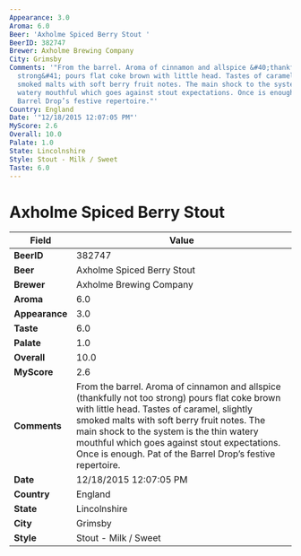 ```yaml
---
Appearance: 3.0
Aroma: 6.0
Beer: 'Axholme Spiced Berry Stout '
BeerID: 382747
Brewer: Axholme Brewing Company
City: Grimsby
Comments: '"From the barrel. Aroma of cinnamon and allspice &#40;thankfully not too
  strong&#41; pours flat coke brown with little head. Tastes of caramel, slightly
  smoked malts with soft berry fruit notes. The main shock to the system is the thin
  watery mouthful which goes against stout expectations. Once is enough. Pat of the
  Barrel Drop’s festive repertoire."'
Country: England
Date: '"12/18/2015 12:07:05 PM"'
MyScore: 2.6
Overall: 10.0
Palate: 1.0
State: Lincolnshire
Style: Stout - Milk / Sweet
Taste: 6.0
---
```


# Axholme Spiced Berry Stout 

| Field         | Value |
|---------------|-------|
| **BeerID** | 382747 |
| **Beer** | Axholme Spiced Berry Stout  |
| **Brewer** | Axholme Brewing Company |
| **Aroma** | 6.0 |
| **Appearance** | 3.0 |
| **Taste** | 6.0 |
| **Palate** | 1.0 |
| **Overall** | 10.0 |
| **MyScore** | 2.6 |
| **Comments** | From the barrel. Aroma of cinnamon and allspice &#40;thankfully not too strong&#41; pours flat coke brown with little head. Tastes of caramel, slightly smoked malts with soft berry fruit notes. The main shock to the system is the thin watery mouthful which goes against stout expectations. Once is enough. Pat of the Barrel Drop’s festive repertoire. |
| **Date** | 12/18/2015 12:07:05 PM |
| **Country** | England |
| **State** | Lincolnshire |
| **City** | Grimsby |
| **Style** | Stout - Milk / Sweet |
